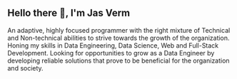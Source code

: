 ## Hello there 👋, I'm Jas Verm

An adaptive, highly focused programmer with the right mixture of Technical and Non-technical abilities to strive towards the growth of the organization.
Honing my skills in Data Engineering, Data Science, Web and Full-Stack Development.
Looking for opportunities to grow as a Data Engineer by developing reliable solutions that prove to be beneficial for the organization and society.
